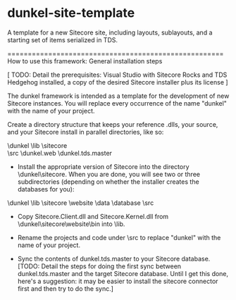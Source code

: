 dunkel-site-template
====================

A template for a new Sitecore site, including layouts, sublayouts, and a starting set of items serialized in TDS.

=====================================================
How to use this framework: General installation steps

[ TODO: Detail the prerequisites: Visual Studio with Sitecore Rocks and TDS Hedgehog installed, a copy of the desired Sitecore installer plus its license ] 

The dunkel framework is intended as a template for the development of new Sitecore instances.  You will replace every occurrence of the name "dunkel" with the name of your project.

Create a directory structure that keeps your reference .dlls, your source, and your Sitecore install in parallel directories, like so:

\dunkel
	\lib
	\sitecore	
	\src
		\dunkel.web
		\dunkel.tds.master
	
- Install the appropriate version of Sitecore into the directory \dunkel\sitecore.  When you are done, you will see two or three subdirectories (depending on whether the installer creates the databases for you):

\dunkel
	\lib
	\sitecore
		\website
		\data
		\database 
	\src		

- Copy Sitecore.Client.dll and Sitecore.Kernel.dll from \dunkel\sitecore\website\bin into \lib.

- Rename the projects and code under \src to replace "dunkel" with the name of your project.

- Sync the contents of dunkel.tds.master to your Sitecore database.  [TODO: Detail the steps for doing the first sync between dunkel.tds.master and the target Sitecore database.  Until I get this done, here's a suggestion: it may be easier to install the sitecore connector first and then try to do the sync.]
